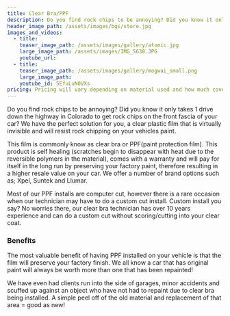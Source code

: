```yaml
---
title: Clear Bra/PPF
description: Do you find rock chips to be annoying? Did you know it only takes 1 drive down the highway in Colorado to get rock chips on the front fascia of your car? We have the perfect solution for you.
header_image_path: /assets/images/bgs/store.jpg
images_and_videos:
  - title:
    teaser_image_path: /assets/images/gallery/atomic.jpg
    large_image_path: /assets/images/IMG_5638.JPG
    youtube_url:
  - title:
    teaser_image_path: /assets/images/gallery/mogwai_small.png
    large_image_path:
    youtube_id: 5EfuLuN0VXs
pricing: Pricing will vary depending on material used and how much coverage is desired.
---
```


Do you find rock chips to be annoying? Did you know it only takes 1 drive down the highway in Colorado to get rock chips on the front fascia of your car? We have the perfect solution for you, a clear plastic film that is virtually invisible and will resist rock chipping on your vehicles paint. 

This film is commonly know as clear bra or PPF(paint protection film). This product is self healing (scratches begin to disappear with heat due to the reversible polymers in the material), comes with a warranty and will pay for itself in the long run by preserving your factory paint, therefore resulting in a higher resale value on your car. We offer a number of brand options such as; Xpel, Suntek and Llumar. 

Most of our PPF installs are computer cut, however there is a rare occasion when our technician may have to do a custom cut install. Custom install you say? No worries there, our clear bra technician has over 10 years experience and can do a custom cut without scoring/cutting into your clear coat. 

### Benefits

The most valuable benefit of having PPF installed on your vehicle is that the film will preserve your factory finish. We all know a car that has original paint will always be worth more than one that has been repainted! 

We have even had clients run into the side of garages, minor accidents and scuffed up against an object who have not had to repaint due to clear bra being installed. A simple peel off of the old material and replacement of that area = good as new!
